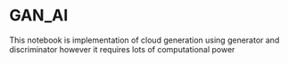 # GAN_AI
This notebook is implementation of cloud generation using generator and discriminator
however it requires lots of computational power 
